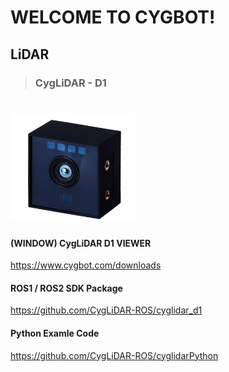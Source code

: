 # WELCOME TO CYGBOT!

## LiDAR 
>### CygLiDAR - D1
<h1 align="left">
  <img src="img/D1_IMAGE.png" width="200"/>
</h1>

#### (WINDOW) CygLiDAR D1 VIEWER
https://www.cygbot.com/downloads

#### ROS1 / ROS2 SDK Package
https://github.com/CygLiDAR-ROS/cyglidar_d1

#### Python Examle Code
https://github.com/CygLiDAR-ROS/cyglidarPython
